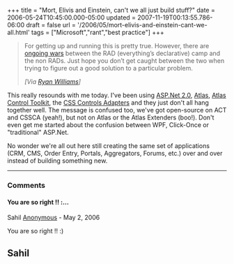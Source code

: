 +++
title = "Mort, Elivis and Einstein, can't we all just build stuff?"
date = 2006-05-24T10:45:00.000-05:00
updated = 2007-11-19T00:13:55.786-06:00
draft = false
url = '/2006/05/mort-elivis-and-einstein-cant-we-all.html'
tags = ["Microsoft","rant","best practice"]
+++

> For getting up and running this is pretty true. However, there are [ongoing wars](http://codebetter.com/blogs/jeffrey.palermo/archive/2006/02/20/138778.aspx) between the RAD (everything’s declarative) camp and the non RADs. Just hope you don’t get caught between the two when trying to figure out a good solution to a particular problem.
> 
> _\[Via [Ryan Williams](http://www.webthingsconsidered.com/2006/05/23/to-net-or-not-to-net/)\]_

This really resounds with me today. I've been using [ASP.Net 2.0](http://www.asp.net), [Atlas](http://atlas.asp.net/), [Atlas Control Toolkit](http://atlas.asp.net/atlastoolkit/), the [CSS Controls Adapters](http://www.asp.net/cssadapters/) and they just don't all hang together well. The message is confused too, we've got open-source on ACT and CSSCA (yeah!), but not on Atlas or the Atlas Extenders (boo!). Don't even get me started about the confusion between WPF, Click-Once or "traditional" ASP.Net.

No wonder we're all out here still creating the same set of applications (CRM, CMS, Order Entry, Portals, Aggregators, Forums, etc.) over and over instead of building something new.

---

### Comments

#### You are so right !! :…

  
Sahil
[Anonymous](mailto:noreply@blogger.com) - <time datetime="2006-05-30T01:57:00.000-05:00">May 2, 2006</time>

You are so right !! :)  
  
Sahil
---
